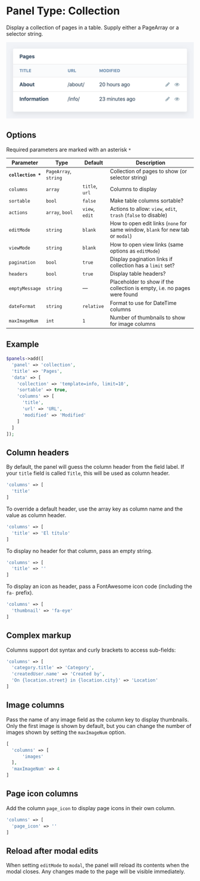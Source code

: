 # Panel Type: Collection

Display a collection of pages in a table. Supply either a PageArray or a selector string.

![Collection](../images/collection.png ':size=400')

## Options

Required parameters are marked with an asterisk `*`

|     Parameter      |         Type          |    Default     |                                   Description                                   |
| ------------------ | --------------------- | -------------- | ------------------------------------------------------------------------------- |
| **`collection *`** | `PageArray`, `string` |                | Collection of pages to show (or selector string)                                |
| `columns`          | `array`               | `title`, `url` | Columns to display                                                              |
| `sortable`         | `bool`                | `false`        | Make table columns sortable?                                                    |
| `actions`          | `array`, `bool`       | `view`, `edit` | Actions to allow: `view`, `edit`, `trash` (`false` to disable)                  |
| `editMode`         | `string`              | `blank`        | How to open edit links (`none` for same window, `blank` for new tab or `modal`) |
| `viewMode`         | `string`              | `blank`        | How to open view links (same options as `editMode`)                             |
| `pagination`       | `bool`                | `true`         | Display pagination links if collection has a `limit` set?                       |
| `headers`          | `bool`                | `true`         | Display table headers?                                                          |
| `emptyMessage`     | `string`              | —              | Placeholder to show if the collection is empty, i.e. no pages were found        |
| `dateFormat`       | `string`              | `relative`     | Format to use for DateTime columns                                              |
| `maxImageNum`      | `int`                 | `1`            | Number of thumbnails to show for image columns                                  |

## Example

```php
$panels->add([
  'panel' => 'collection',
  'title' => 'Pages',
  'data' => [
    'collection' => 'template=info, limit=10',
    'sortable' => true,
    'columns' => [
      'title',
      'url' => 'URL',
      'modified' => 'Modified'
    ]
  ]
]);
```

## Column headers

By default, the panel will guess the column header from the field label. If your
`title` field is called `Title`, this will be used as column header.

```php
'columns' => [
  'title'
]
```

To override a default header, use the array key as column name and the value as column header.

```php
'columns' => [
  'title' => 'El título'
]
```

To display no header for that column, pass an empty string.

```php
'columns' => [
  'title' => ''
]
```

To display an icon as header, pass a FontAwesome icon code (including the `fa-` prefix).

```php
'columns' => [
  'thumbnail' => 'fa-eye'
]
```

## Complex markup

Columns support dot syntax and curly brackets to access sub-fields:

```php
'columns' => [
  'category.title' => 'Category',
  'createdUser.name' => 'Created by',
  'On {location.street} in {location.city}' => 'Location'
]
```

## Image columns

Pass the name of any image field as the column key to display thumbnails. Only the first image is shown by default, but you can change the number of images shown by setting the `maxImageNum` option.

```php
[
  'columns' => [
      'images'
  ],
  'maxImageNum' => 4
]
```

## Page icon columns

Add the column `page_icon` to display page icons in their own column.

```php
'columns' => [
  'page_icon' => ''
]
```

## Reload after modal edits

When setting `editMode` to `modal`, the panel will reload its contents when the modal closes. Any changes made to the page will be visible immediately.
